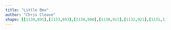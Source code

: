 ```yaml
---
title: "Little Bee"
author: "Chris Cleave"
shape: [[1139,891],[1133,893],[1130,900],[1130,911],[1132,921],[1131,1170],[1127,1350],[1123,1751],[1127,1759],[1132,1762],[1176,1764],[1203,1762],[1207,1759],[1209,1752],[1212,1502],[1216,1344],[1216,1257],[1220,1081],[1219,1043],[1222,1011],[1221,963],[1223,899],[1221,896],[1215,894],[1155,891]]
---
```

